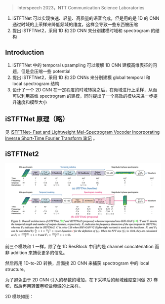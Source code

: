 > Interspeech 2023，NTT Communication Science Laboratories

1. iSTFTNet 可以实现快速、轻量、高质量的语音合成，但是用的是 1D 的 CNN 通过时域的上采样来降低频域的维度，这样会导致一些东西被压缩
2. 提出 iSTFTNet2，采用 1D 和 2D CNN 来分别建模时域和 spectrogram 的结构

## Introduction

1. iSTFTNet 中的 temporal upsampling 可以缓解 1D CNN 建模高维表征的问题，但是会压缩一些 potential
2. 提出 iSTFTNet2，采用 1D 和 2D CNNs 来分别建模 global temporal 和 local spectrogram 结构
3. 设计了一个 2D CNN 在一定程度的时域转换之后，在频域进行上采样，从而可以利用高维 spectrogram 的建模，同时提出了一个高效的模块来进一步提升速度和模型大小

## iSTFTNet 原理（略）

见 [iSTFTNet- Fast and Lightweight Mel-Spectrogram Vocoder Incorporating Inverse Short-Time Fourier Transform 笔记](轻量化/iSTFTNet-%20Fast%20and%20Lightweight%20Mel-Spectrogram%20Vocoder%20Incorporating%20Inverse%20Short-Time%20Fourier%20Transform%20笔记.md) 。

## iSTFTNet2

![](image/Pasted%20image%2020231229161724.png)

前三个模块和 1 一样，除了在  1D ResBlock 中用的是 channel concatenation 而非 addition 来捕获更多的信息。

然后再用 1D-to-2D 转换，后面接 2D CNN 来捕获 spectrogram 中的 local structure。

为了避免由于 2D CNN 引入的参数的增加，在下采样后的频域维度空间做 2D 卷积，然后再用转置卷积做频域的上采样。

2D 模块如图：

